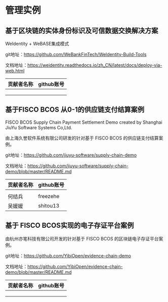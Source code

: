 # 管理实例

## 基于区块链的实体身份标识及可信数据交换解决方案

WeIdentity + WeBASE集成模式

git地址：https://github.com/WeBankFinTech/WeIdentity-Build-Tools

文档地址：https://weidentity.readthedocs.io/zh_CN/latest/docs/deploy-via-web.html

| 贡献者名称 | github账号 |
| ---------- | ---------- |
|            |            |
|            |            |
|            |            |




## 基于FISCO BCOS 从0-1的供应链支付结算案例

FISCO BCOS Supply Chain Payment Settlement Demo created by Shanghai JiuYu Software Systems Co,Ltd.

由上海久誉软件系统有限公司研发的针对基于 FISCO BCOS 的供应链支付结算案例。

git地址：https://github.com/jiuyu-software/supply-chain-demo

文档地址：https://github.com/jiuyu-software/supply-chain-demo/blob/master/README.md

| 贡献者名称 | github账号 |
| ---------- | ---------- |
|        |            |
|  何结兵    | freezehe   |
|   吴媛媛   | shitou13  |



## 基于 FISCO BCOS实现的电子存证平台案例

由杭州亦笔科技有限公司开发的针对基于 FISCO BCOS 的区块链电子存证平台案例。

git地址：https://github.com/YibiOpen/evidence-chain-demo

文档地址：https://github.com/YibiOpen/evidence-chain-demo/blob/master/README.md

| 贡献者名称 | github账号 |
| ---------- | ---------- |
|            |            |
|            |            |
|            |            |
